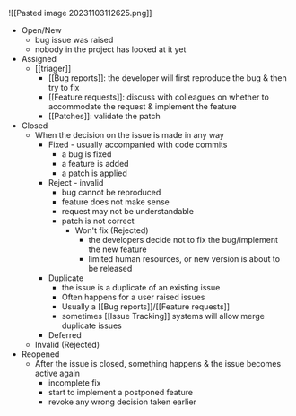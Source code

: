 ![[Pasted image 20231103112625.png]]
- Open/New
	- bug issue was raised
	- nobody in the project has looked at it yet
- Assigned
	- [[triager]]
		- [[Bug reports]]: the developer will first reproduce the bug & then try to fix
		- [[Feature requests]]: discuss with colleagues on whether to accommodate the request & implement the feature
		- [[Patches]]: validate the patch
- Closed
	- When the decision on the issue is made in any way
		- Fixed - usually accompanied with code commits
			- a bug is fixed
			- a feature is added
			- a patch is applied
		- Reject - invalid
			- bug cannot be reproduced
			- feature does not make sense
			- request may not be understandable
			- patch is not correct
				- Won't fix (Rejected)
					- the developers decide not to fix the bug/implement the new feature
					- limited human resources, or new version is about to be released
		- Duplicate
			- the issue is a duplicate of an existing issue
			- Often happens for a user raised issues
			- Usually a [[Bug reports]]/[[Feature requests]]
			- sometimes [[Issue Tracking]] systems will allow merge duplicate issues
		- Deferred
	- Invalid (Rejected)
- Reopened
	- After the issue is closed, something happens & the issue becomes active again
		- incomplete fix
		- start to implement a postponed feature
		- revoke any wrong decision taken earlier
